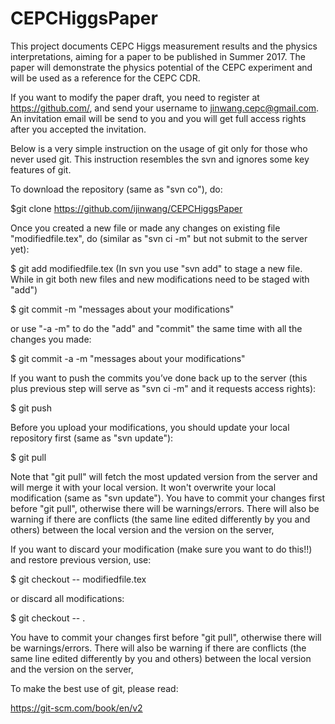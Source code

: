 # CEPCHiggsPaper

This project documents CEPC Higgs measurement results and the physics interpretations, aiming for a paper to be published in Summer 2017. 
The paper will demonstrate the physics potential of the CEPC experiment and will be used as a reference for the CEPC CDR.

If you want to modify the paper draft, you need to register at https://github.com/, and send your username to jinwang.cepc@gmail.com.
An invitation email will be send to you and you will get full access rights after you accepted the invitation.


Below is a very simple instruction on the usage of git only for those who never used git. 
This instruction resembles the svn and ignores some key features of git.

To download the repository (same as "svn co"), do:

$git clone https://github.com/ijinwang/CEPCHiggsPaper

Once you created a new file or made any changes on existing file "modifiedfile.tex", do (similar as "svn ci -m" but not submit to the server yet):

$ git add modifiedfile.tex  (In svn you use "svn add" to stage a new file. While in git both new files and new modifications need to be staged with "add")

$ git commit -m "messages about your modifications"

or use "-a -m" to do the "add" and "commit" the same time with all the changes you made:

$ git commit -a -m "messages about your modifications"

If you want to push the commits you’ve done back up to the server (this plus previous step will serve as "svn ci -m" and it requests access rights):

$ git push

Before you upload your modifications, you should update your local repository first (same as "svn update"):

$ git pull

Note that "git pull" will fetch the most updated version from the server and will merge it with your local version.
It won't overwrite your local modification (same as "svn update"). 
You have to commit your changes first before "git pull", otherwise there will be warnings/errors.
There will also be warning if there are conflicts (the same line edited differently by you and others) between the local version and the version on the server, 

If you want to discard your modification (make sure you want to do this!!) and restore previous version, use:

$ git checkout -- modifiedfile.tex

or discard all modifications:

$ git checkout -- .

You have to commit your changes first before "git pull", otherwise there will be warnings/errors.
There will also be warning if there are conflicts (the same line edited differently by you and others) between the local version and the version on the server,

To make the best use of git, please read:

https://git-scm.com/book/en/v2
